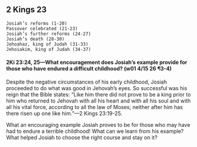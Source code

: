 ## 2 Kings 23

```
Josiah’s reforms (1-20)
Passover celebrated (21-23)
Josiah’s further reforms (24-27)
Josiah’s death (28-30)
Jehoahaz, king of Judah (31-33)
Jehoiakim, king of Judah (34-37)
```

#### 2Ki 23:24, 25​—What encouragement does Josiah’s example provide for those who have endured a difficult childhood? (w01 4/15 26 ¶3-4)

Despite the negative circumstances of his early childhood, Josiah proceeded to do what was good in Jehovah’s eyes. So successful was his reign that the Bible states: “Like him there did not prove to be a king prior to him who returned to Jehovah with all his heart and with all his soul and with all his vital force, according to all the law of Moses; neither after him has there risen up one like him.”​—2 Kings 23:19-25.

What an encouraging example Josiah proves to be for those who may have had to endure a terrible childhood! What can we learn from his example? What helped Josiah to choose the right course and stay on it?
